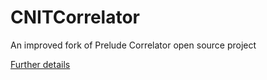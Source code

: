 # CNITCorrelator
An improved fork of Prelude Correlator open source project

[Further details](https://github.com/Prelude-SIEM/prelude-correlator)
